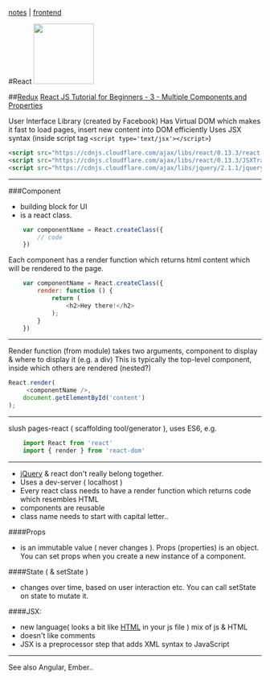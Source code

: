 [notes](../notes.md) | [frontend](../frontend.md)

#React
<a href='https://facebook.github.io/react/'><img src="http://yycjs.com/real-world-react/img/react-logo.png" height="120" width="120"></a>

##[Redux](redux.md)
[React JS Tutorial for Beginners - 3 - Multiple Components and Properties](http://bit.ly/1VBqhUe)

User Interface Library (created by Facebook)
Has Virtual DOM which makes it fast to load pages, insert new content into DOM efficiently
Uses JSX syntax (inside script tag `<script type='text/jsx'></script>`)

```html
<script src="https://cdnjs.cloudflare.com/ajax/libs/react/0.13.3/react.js"></script>
<script src="https://cdnjs.cloudflare.com/ajax/libs/react/0.13.3/JSXTransformer.js"></script>
<script src="https://cdnjs.cloudflare.com/ajax/libs/jquery/2.1.1/jquery.min.js"></script>
```

---

###Component
- building block for UI
- is a react class.


```javascript
    var componentName = React.createClass({
        // code
    })
```

Each component has a render function which returns html content which will be rendered to the page.

```javascript
    var componentName = React.createClass({
        render: function () {
            return (
                <h2>Hey there!</h2>
            );
        }
    })
```
_________

Render function (from module) takes two arguments, component to display & where to display it (e.g. a div)
This is typically the top-level component, inside which others are rendered (nested?)

```javascript
React.render(
     <componentName />,
    document.getElementById('content')
);
```

---

slush pages-react
( scaffolding tool/generator ), uses ES6, e.g.

```javascript
    import React from 'react'
    import { render } from 'react-dom'
```

---

- [jQuery](../javascript/jquery.md) & react don't really belong together.
- Uses a dev-server ( localhost )
- Every react class needs to have a render function which returns code which resembles HTML
- components are reusable
- class name needs to start with capital letter..

####Props
- is an immutable value ( never changes ). Props (properties) is an object.
You can set props when you create a new instance of a component.

####State ( & setState )
- changes over time, based on user interaction etc. You can call setState on state to mutate it.

####JSX:
- new language( looks a bit like [HTML](../HTML.HTML.md) in your js file ) mix of js & HTML
- doesn't like comments
- JSX is a preprocessor step that adds XML syntax to JavaScript

---

See also Angular, Ember..
